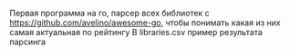 Первая программа на го, парсер всех библиотек с https://github.com/avelino/awesome-go, чтобы понимать какая из них самая актуальная по рейтингу
В libraries.csv пример результата парсинга
